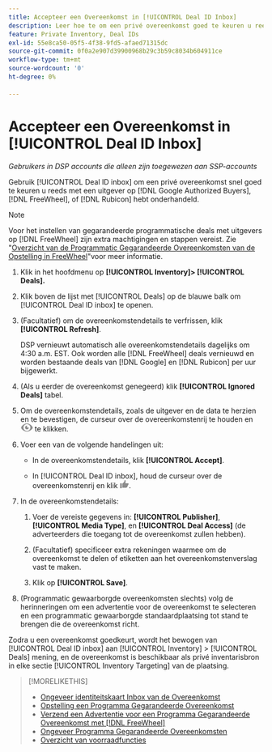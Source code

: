 ```yaml
---
title: Accepteer een Overeenkomst in [!UICONTROL Deal ID Inbox]
description: Leer hoe te om een privé overeenkomst goed te keuren u reeds met een uitgever op [!DNL Google Authorized Buyers], [!DNL FreeWheel], or [!DNL Rubicon] gebruikend identiteitskaart Inbox van de Overeenkomst hebt onderhandeld.
feature: Private Inventory, Deal IDs
exl-id: 55e8ca50-05f5-4f38-9fd5-afaed71315dc
source-git-commit: 0f0a2e907d39900968b29c3b59c8034b604911ce
workflow-type: tm+mt
source-wordcount: '0'
ht-degree: 0%

---
```


# Accepteer een Overeenkomst in [!UICONTROL Deal ID Inbox]

*Gebruikers in DSP accounts die alleen zijn toegewezen aan SSP-accounts*

Gebruik [!UICONTROL Deal ID inbox] om een privé overeenkomst snel goed te keuren u reeds met een uitgever op [!DNL Google Authorized Buyers], [!DNL FreeWheel], of [!DNL Rubicon] hebt onderhandeld.

>[!NOTE]
>
>Voor het instellen van gegarandeerde programmatische deals met uitgevers op [!DNL FreeWheel] zijn extra machtigingen en stappen vereist. Zie &quot;[Overzicht van de Programmatic Gegarandeerde Overeenkomsten van de Opstelling in FreeWheel](freewheel-overview.md)&quot;voor meer informatie.

1. Klik in het hoofdmenu op **[!UICONTROL Inventory]> [!UICONTROL Deals].**

1. Klik boven de lijst met [!UICONTROL Deals] op de blauwe balk om [!UICONTROL Deal ID inbox] te openen.

1. (Facultatief) om de overeenkomstendetails te verfrissen, klik **[!UICONTROL Refresh]**.

   DSP vernieuwt automatisch alle overeenkomstendetails dagelijks om 4:30 a.m. EST. Ook worden alle [!DNL FreeWheel] deals vernieuwd en worden bestaande deals van [!DNL Google] en [!DNL Rubicon] per uur bijgewerkt.

1. (Als u eerder de overeenkomst genegeerd) klik **[!UICONTROL Ignored Deals]** tabel.

1. Om de overeenkomstendetails, zoals de uitgever en de data te herzien en te bevestigen, de curseur over de overeenkomstenrij te houden en ![Overzicht](/help/dsp/assets/review.png) te klikken.

1. Voer een van de volgende handelingen uit:

   * In de overeenkomstendetails, klik **[!UICONTROL Accept]**.

   * In [!UICONTROL Deal ID inbox], houd de curseur over de overeenkomstenrij en klik ![Accept](/help/dsp/assets/accept.png).

1. In de overeenkomstendetails:
   1. Voer de vereiste gegevens in: **[!UICONTROL Publisher]**, **[!UICONTROL Media Type]**, en **[!UICONTROL Deal Access]** (de adverteerders die toegang tot de overeenkomst zullen hebben).
   1. (Facultatief) specificeer extra rekeningen waarmee om de overeenkomst te delen of etiketten aan het overeenkomstenverslag vast te maken.

   1. Klik op **[!UICONTROL Save]**.

1. (Programmatic gewaarborgde overeenkomsten slechts) volg de herinneringen om een advertentie voor de overeenkomst te selecteren en een programmatic gewaarborgde standaardplaatsing tot stand te brengen die de overeenkomst richt.

Zodra u een overeenkomst goedkeurt, wordt het bewogen van [!UICONTROL Deal ID inbox] aan [!UICONTROL Inventory] > [!UICONTROL Deals] mening, en de overeenkomst is beschikbaar als privé inventarisbron in elke sectie [!UICONTROL Inventory Targeting] van de plaatsing.

>[!MORELIKETHIS]
>
>* [Ongeveer identiteitskaart Inbox van de Overeenkomst](deal-id-inbox-about.md)
>* [Opstelling een Programma Gegarandeerde Overeenkomst](programmatic-guaranteed-set-up.md)
>* [Verzend een Advertentie voor een Programma Gegarandeerde Overeenkomst met [!DNL FreeWheel]](freewheel-submit.md)
>* [Ongeveer Programma Gegarandeerde Overeenkomsten](programmatic-guaranteed-about.md)
>* [Overzicht van voorraadfuncties](inventory-overview.md)

